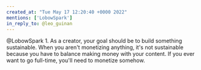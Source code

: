 ```yaml
---
created_at: "Tue May 17 12:20:40 +0000 2022"
mentions: ['LobowSpark']
in_reply_to: @leo_guinan
---
```


@LobowSpark 1. As a creator, your goal should be to build something sustainable. When you aren't monetizing anything, it's not sustainable because you have to balance making money with your content. If you ever want to go full-time, you'll need to monetize somehow.
